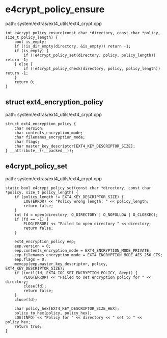e4crypt_policy_ensure
========================================

path: system/extras/ext4_utils/ext4_crypt.cpp
```
int e4crypt_policy_ensure(const char *directory, const char *policy, size_t policy_length) {
    bool is_empty;
    if (!is_dir_empty(directory, &is_empty)) return -1;
    if (is_empty) {
        if (!e4crypt_policy_set(directory, policy, policy_length)) return -1;
    } else {
        if (!e4crypt_policy_check(directory, policy, policy_length)) return -1;
    }
    return 0;
}
```

struct ext4_encryption_policy
----------------------------------------

path: system/extras/ext4_utils/ext4_crypt.cpp
```
struct ext4_encryption_policy {
    char version;
    char contents_encryption_mode;
    char filenames_encryption_mode;
    char flags;
    char master_key_descriptor[EXT4_KEY_DESCRIPTOR_SIZE];
} __attribute__((__packed__));
```

e4crypt_policy_set
----------------------------------------

path: system/extras/ext4_utils/ext4_crypt.cpp
```
static bool e4crypt_policy_set(const char *directory, const char *policy, size_t policy_length) {
    if (policy_length != EXT4_KEY_DESCRIPTOR_SIZE) {
        LOG(ERROR) << "Policy wrong length: " << policy_length;
        return false;
    }
    int fd = open(directory, O_DIRECTORY | O_NOFOLLOW | O_CLOEXEC);
    if (fd == -1) {
        PLOG(ERROR) << "Failed to open directory " << directory;
        return false;
    }

    ext4_encryption_policy eep;
    eep.version = 0;
    eep.contents_encryption_mode = EXT4_ENCRYPTION_MODE_PRIVATE;
    eep.filenames_encryption_mode = EXT4_ENCRYPTION_MODE_AES_256_CTS;
    eep.flags = 0;
    memcpy(eep.master_key_descriptor, policy, EXT4_KEY_DESCRIPTOR_SIZE);
    if (ioctl(fd, EXT4_IOC_SET_ENCRYPTION_POLICY, &eep)) {
        PLOG(ERROR) << "Failed to set encryption policy for " << directory;
        close(fd);
        return false;
    }
    close(fd);

    char policy_hex[EXT4_KEY_DESCRIPTOR_SIZE_HEX];
    policy_to_hex(policy, policy_hex);
    LOG(INFO) << "Policy for " << directory << " set to " << policy_hex;
    return true;
}
```
